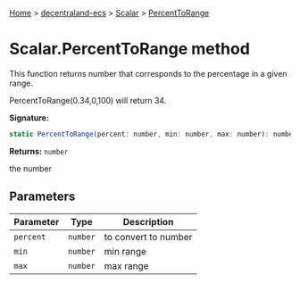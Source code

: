 [Home](./index) &gt; [decentraland-ecs](./decentraland-ecs.md) &gt; [Scalar](./decentraland-ecs.scalar.md) &gt; [PercentToRange](./decentraland-ecs.scalar.percenttorange.md)

# Scalar.PercentToRange method

This function returns number that corresponds to the percentage in a given range.

PercentToRange(0.34,0,100) will return 34.

**Signature:**
```javascript
static PercentToRange(percent: number, min: number, max: number): number;
```
**Returns:** `number`

the number

## Parameters

|  Parameter | Type | Description |
|  --- | --- | --- |
|  `percent` | `number` | to convert to number |
|  `min` | `number` | min range |
|  `max` | `number` | max range |

